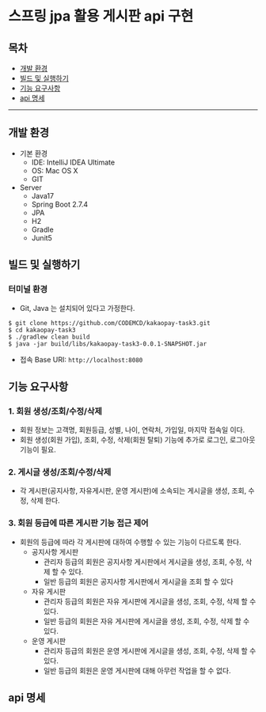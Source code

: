 # 스프링 jpa 활용 게시판 api 구현
## 목차
- [개발 환경](#개발-환경)
- [빌드 및 실행하기](#빌드-및-실행하기)
- [기능 요구사항](#기능-요구사항)
- [api 명세](#api-명세)

---

## 개발 환경
- 기본 환경
    - IDE: IntelliJ IDEA Ultimate
    - OS: Mac OS X
    - GIT
- Server
    - Java17
    - Spring Boot 2.7.4
    - JPA
    - H2
    - Gradle
    - Junit5


## 빌드 및 실행하기
### 터미널 환경
- Git, Java 는 설치되어 있다고 가정한다.

```
$ git clone https://github.com/CODEMCD/kakaopay-task3.git
$ cd kakaopay-task3
$ ./gradlew clean build
$ java -jar build/libs/kakaopay-task3-0.0.1-SNAPSHOT.jar
```

- 접속 Base URI: `http://localhost:8080`

## 기능 요구사항

### 1. 회원 생성/조회/수정/삭제
- 회원 정보는 고객명, 회원등급, 성별, 나이, 연락처, 가입일, 마지막 접속일 이다.
- 회원 생성(회원 가입), 조회, 수정, 삭제(회원 탈퇴) 기능에 추가로 로그인, 로그아웃 기능이 필요.

### 2. 게시글 생성/조회/수정/삭제
- 각 게시판(공지사항, 자유게시판, 운영 게시판)에 소속되는 게시글을 생성, 조회, 수정, 삭제 한다. 

### 3. 회원 등급에 따른 게시판 기능 접근 제어
- 회원의 등급에 따라 각 게시판에 대하여 수행할 수 있는 기능이 다르도록 한다.
  - 공지사항 게시판
    - 관리자 등급의 회원은 공지사항 게시판에서 게시글을 생성, 조회, 수정, 삭제 할 수 있다.
    - 일반 등급의 회원은 공지사항 게시판에서 게시글을 조회 할 수 있다
  - 자유 게시판
    - 관리자 등급의 회원은 자유 게시판에 게시글을 생성, 조회, 수정, 삭제 할 수 있다.
    - 일반 등급의 회원은 자유 게시판에 게시글을 생성, 조회, 수정, 삭제 할 수 있다.
  - 운영 게시판
    - 관리자 등급의 회원은 운영 게시판에 게시글을 생성, 조회, 수정, 삭제 할 수 있다.
    - 일반 등급의 회원은 운영 게시판에 대해 아무런 작업을 할 수 없다.

## api 명세